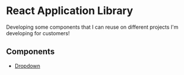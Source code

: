 # React Application Library

Developing some components that I can reuse on different projects I'm developing for customers!

## Components

- [Dropdown]

[Dropdown]: https://github.com/jamalsoueidan/react-application-library/tree/master/src/components/dropdown
